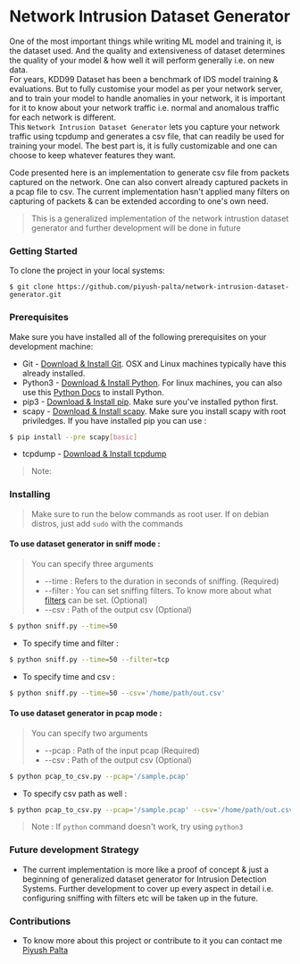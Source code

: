 # Network Intrusion Dataset Generator
One of the most important things while writing ML model and training it, is the dataset used. And the quality and extensiveness of dataset determines the quality of your model & how well it will perform generally i.e. on new data. <br>
For years, KDD99 Dataset has been a benchmark of IDS model training & evaluations. But to fully customise your model as per your network server, and to train your model to handle anomalies in your network, it is important for it to know about your network traffic i.e. normal and anomalous traffic for each network is different.<br>
This `Network Intrusion Dataset Generator` lets you capture your network traffic using tcpdump and generates a csv file, that can readily be used for training your model. The best part is, it is fully customizable and one can choose to keep whatever features they want.

Code presented here is an implementation to generate csv file from packets captured on the network. One can also convert already captured packets in a pcap file to csv. The current implementation hasn't applied many filters on capturing of packets & can be extended according to one's own need. <br>
> This is a generalized implementation of the network intrustion dataset generator and further development will be done in future

### Getting Started
To clone the project in your local systems: 
```console
$ git clone https://github.com/piyush-palta/network-intrusion-dataset-generator.git
```

### Prerequisites
Make sure you have installed all of the following prerequisites on your development machine:
* Git - [Download & Install Git](https://git-scm.com/downloads). OSX and Linux machines typically have this already installed.
* Python3 - [Download & Install Python](https://www.python.org/downloads/). For linux machines, you can also use this [Python Docs](https://docs.python-guide.org/starting/install3/linux/) to install Python.
* pip3 - [Download & Install pip](https://pip.pypa.io/en/stable/installing/). Make sure you've installed python first.
* scapy - [Download & Install scapy](https://scapy.readthedocs.io/en/latest/installation.html). Make sure you install scapy with root priviledges. If you have installed pip you can use :
```bash
$ pip install --pre scapy[basic]
```
* tcpdump - [Download & Install tcpdump](https://scapy.readthedocs.io/en/latest/installation.html#platform-specific-instructions) 

> Note: 

### Installing
> Make sure to run the below commands as root user. If on debian distros, just add `sudo` with the commands
#### To use dataset generator in sniff mode :
> You can specify three arguments 
> * --time : Refers to the duration in seconds of sniffing. (Required)
> * --filter : You can set sniffing filters. To know more about what [filters](https://scapy.readthedocs.io/en/latest/usage.html) can be set. (Optional)
> * --csv : Path of the output csv (Optional)

```bash
$ python sniff.py --time=50
```
* To specify time and filter :

```bash
$ python sniff.py --time=50 --filter=tcp 
```

* To specify time and csv :

```bash
$ python sniff.py --time=50 --csv='/home/path/out.csv' 
```

#### To use dataset generator in pcap mode :
> You can specify two arguments 
> * --pcap : Path of the input pcap (Required)
> * --csv : Path of the output csv (Optional)

```bash
$ python pcap_to_csv.py --pcap='/sample.pcap'
```
* To specify csv path as well :

```bash
$ python pcap_to_csv.py --pcap='/sample.pcap' --csv='/home/path/out.csv' 
```

> Note : If `python` command doesn't work, try using `python3` 

### Future development Strategy
* The current implementation is more like a proof of concept & just a beginning of generalized dataset generator for Intrusion Detection Systems. Further development to cover up every aspect in detail i.e. configuring sniffing with filters etc will be taken up in the future.


### Contributions
* To know more about this project or contribute to it you can contact me [Piyush Palta](mailto:piyush.palta@outlook.com)

